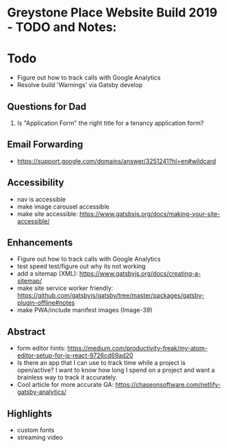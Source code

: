# Greystone Place Website Build 2019 - TODO and Notes:

# Todo
* Figure out how to track calls with Google Analytics
* Resolve build 'Warnings' via Gatsby develop

## Questions for Dad
1. Is "Application Form" the right title for a tenancy application form?

## Email Forwarding
* https://support.google.com/domains/answer/3251241?hl=en#wildcard

## Accessibility
* nav is accessible
* make image carousel accessible
* make site accessible: https://www.gatsbyjs.org/docs/making-your-site-accessible/

## Enhancements
* Figure out how to track calls with Google Analytics
* test speed test/figure out why its not working
* add a sitemap (XML): https://www.gatsbyjs.org/docs/creating-a-sitemap/
* make site service worker friendly: https://github.com/gatsbyjs/gatsby/tree/master/packages/gatsby-plugin-offline#notes
* make PWA/include manifest images (Image-39)

## Abstract
- form editor hints: https://medium.com/productivity-freak/my-atom-editor-setup-for-js-react-9726cd69ad20
- Is there an app that I can use to track time while a project is open/active? I want to know how long I spend on a project and want a brainless way to track it accurately.
- Cool article for more accurate GA: https://chaseonsoftware.com/netlify-gatsby-analytics/

## Highlights
- custom fonts
- streaming video
